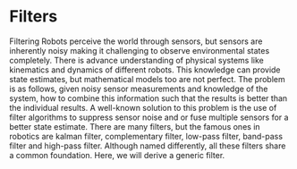 # Filters
Filtering Robots perceive the world through sensors, but sensors are inherently noisy making it challenging to observe environmental states completely. There is advance understanding of physical systems like kinematics and dynamics of different robots. This knowledge can provide state estimates, but mathematical models too are not perfect. The problem is as follows, given noisy sensor measurements and knowledge of the system, how to combine this information such that the results is better than the individual results. A well-known solution to this problem is the use of filter algorithms to suppress sensor noise and or fuse multiple sensors for a better state estimate. There are many filters, but the famous ones in robotics are kalman filter, complementary filter, low-pass filter, band-pass filter and high-pass filter. Although named differently, all these filters share a common foundation. Here, we will derive a generic filter.
